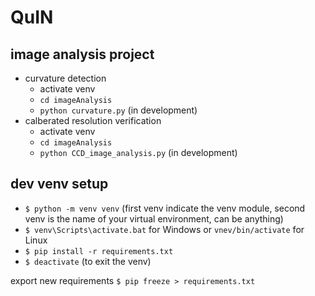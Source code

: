 # QuIN
## image analysis project
- curvature detection
  - activate venv
  - `cd imageAnalysis`
  - `python curvature.py` (in development)
- calberated resolution verification
  - activate venv
  - `cd imageAnalysis`
  - `python CCD_image_analysis.py` (in development)
## dev venv setup
- `$ python -m venv venv` (first venv indicate the venv module, second venv is the name of your virtual environment, can be anything)
- `$ venv\Scripts\activate.bat` for Windows or `vnev/bin/activate` for Linux 
- `$ pip install -r requirements.txt`
- `$ deactivate` (to exit the venv)

export new requirements
`$ pip freeze > requirements.txt`
